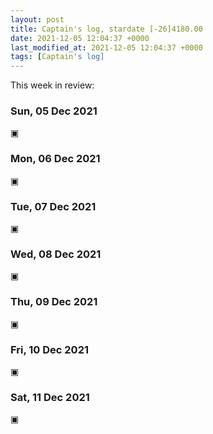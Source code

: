 ```yaml
---
layout: post
title: Captain's log, stardate [-26]4180.00
date: 2021-12-05 12:04:37 +0000
last_modified_at: 2021-12-05 12:04:37 +0000
tags: [Captain's log]
---
```


This week in review:

<!-- more -->

### Sun, 05 Dec 2021

▣

### Mon, 06 Dec 2021

▣

### Tue, 07 Dec 2021

▣

### Wed, 08 Dec 2021

▣

### Thu, 09 Dec 2021

▣

### Fri, 10 Dec 2021

▣

### Sat, 11 Dec 2021

▣
